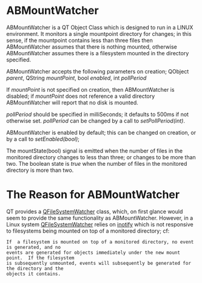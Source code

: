 # ABMountWatcher
ABMountWatcher is a QT Object Class which is designed to run in a LINUX environment. It monitors a single mountpoint directory for changes; in this sense, if the mountpoint contains less than three files then ABMountWatcher assumes that there is nothing mounted, otherwise ABMountWatcher assumes there is a filesystem mounted in the directory specified.

ABMountWatcher accepts the following parameters on creation; QObject *parent*, QString *mountPoint*, bool *enabled*, int *pollPeriod*

If *mountPoint* is not specified on creation, then ABMountWatcher is disabled; if *mountPoint* does not reference a valid directory ABMountWatcher will report that no disk is mounted.

*pollPeriod* should be specified in milliSeconds; it defaults to 500ms if not otherwise set. *pollPeriod* can be changed by a call to *setPollPeriod(int)*.

ABMountWatcher is enabled by default; this can be changed on creation, or by a call to *setEnabled(bool)*;

The mountState(bool) signal is emitted when the number of files in the monitored directory changes to less than three; or changes to be more than two. The boolean state is *true* when the number of files in the monitored directory is more than two.

# The Reason for ABMountWatcher
QT provides a [QFileSystemWatcher](https://doc.qt.io/qt-5/qfilesystemwatcher.html) class, which, on first glance would seem to provide the same functionality as ABMountWatcher. However, in a Linux system [QFileSystemWatcher](https://doc.qt.io/qt-5/qfilesystemwatcher.html) relies on [inotify](http://manpages.ubuntu.com/manpages/bionic/man7/inotify.7.html) which is not responsive to filesystems being mounted on top of a monitored directory; cf:

    If  a filesystem is mounted on top of a monitored directory, no event is generated, and no
    events are generated for objects immediately under the new mount point.  If the filesystem
    is subsequently unmounted, events will subsequently be generated for the directory and the
    objects it contains.
